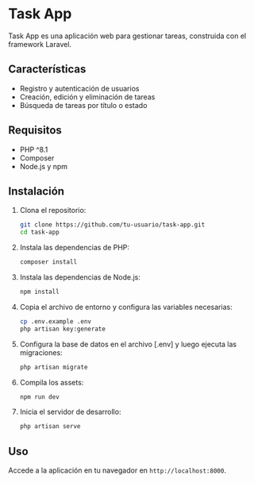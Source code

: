 # Task App

Task App es una aplicación web para gestionar tareas, construida con el framework Laravel.

## Características

- Registro y autenticación de usuarios
- Creación, edición y eliminación de tareas
- Búsqueda de tareas por título o estado

## Requisitos

- PHP ^8.1
- Composer
- Node.js y npm

## Instalación

1. Clona el repositorio:

    ```sh
    git clone https://github.com/tu-usuario/task-app.git
    cd task-app
    ```

2. Instala las dependencias de PHP:

    ```sh
    composer install
    ```

3. Instala las dependencias de Node.js:

    ```sh
    npm install
    ```

4. Copia el archivo de entorno y configura las variables necesarias:

    ```sh
    cp .env.example .env
    php artisan key:generate
    ```

5. Configura la base de datos en el archivo [.env] y luego ejecuta las migraciones:

    ```sh
    php artisan migrate
    ```

6. Compila los assets:

    ```sh
    npm run dev
    ```

7. Inicia el servidor de desarrollo:

    ```sh
    php artisan serve
    ```

## Uso

Accede a la aplicación en tu navegador en `http://localhost:8000`.